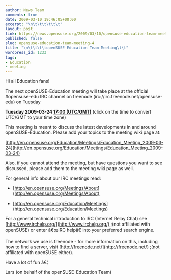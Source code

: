 ```yaml
---
author: News Team
comments: true
date: 2009-03-10 19:46:05+00:00
excerpt: "\n\t\t\t\t\t\t"
layout: post
link: https://news.opensuse.org/2009/03/10/opensuse-education-team-meeting-4/
published: false
slug: opensuse-education-team-meeting-4
title: "\n\t\t\t\topenSUSE-Education Team Meeting\t\t"
wordpress_id: 1233
tags:
- Education
- meeting
---
```

Hi all Education fans!

The next openSUSE-Education meeting will take place at the official #opensuse-edu IRC channel on freenode (irc://irc.freenode.net/opensuse-edu) on Tuesday


**Tuesday 2009-03-24  [17:00 (UTC/GMT)](http://www.worldtimeserver.com/convert_time_in_UTC.aspx?y=2009&mo=03&d=24&h=17&mn=0)**
(click on the time to convert UTC/GMT to your time zone)


This meeting is meant to discuss the latest developments in and around openSUSE-Education. Please add your topics to the meeting wiki page at:


[http://en.opensuse.org/Education/Meetings/Education_Meeting_2009-03-24](http://en.opensuse.org/Education/Meetings/Education_Meeting_2009-03-24)


Also, if you cannot attend the meeting, but have questions you want to see discussed, please add them to the meeting wiki page as well.

For general info about our IRC meetings read:



	
  * [http://en.opensuse.org/Meetings/About](http://en.opensuse.org/Meetings/About)

	
  * [http://en.opensuse.org/Education/Meetings](http://en.opensuse.org/Education/Meetings)


For a general technical introduction to IRC (Internet Relay Chat) see [http://www.irchelp.org/](http://www.irchelp.org/) ;(not affiliated with openSUSE) or enter â€œIRC helpâ€ into your preferred search engine.

The network we use is freenode - for more information on this, including how to find a server, visit [http://freenode.net/](http://freenode.net/) ;(not affiliated with openSUSE either).

Have a lot of fun â€¦

Lars (on behalf of the openSUSE-Education Team)		
